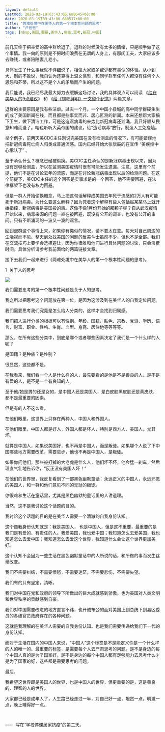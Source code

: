 ```yaml
---
layout: default
Lastmod: 2020-03-19T03:43:06.680645+00:00
date: 2020-03-19T03:43:06.680517+00:00
title: "两难处境中在美华人的第一个根本性问题的思考"
author: "卢爸爸"
tags: [nbsp,美国,需要,美华人,病毒,思考,新冠,中国]
---
```


前几天终于把亲爱的高中群给退了。退群的时候没有太多的情绪，只是顺手做了这个事情。我一向的原则是不把时间浪费在无谓的人身上，有那闲工夫，大家应该多去赚钱，或者陪陪妻儿老小。

具体发生了什么事我就不详细说了，相信大家或多或少都有类似的体验。从小到大，别的不敢说，我自认为还算得上温文儒雅，和同学群里任何人都没有任何个人恩怨和芥蒂，所以这不是个人的矛盾而产生的问题。

我只能说，我已经尽我最大努力去缓解这场讨论，我的具体观点可以阅读 《[给在美华人的9点建议](http://mp.weixin.qq.com/s?__biz=MzI3NDE1NTM2MA==&mid=2650347995&idx=1&sn=e9775d3de4c32d1e0d6c61501f05fda8&chksm=f315ebd4c46262c2e97456f8c988d5736dad766055f96c4513b94388a5dd343eaa3bb4bb6ba2&scene=21#wechat_redirect)》 和 《[给《旗帜鲜明》一文留个纪念](http://mp.weixin.qq.com/s?__biz=MzI3NDE1NTM2MA==&mid=2650348020&idx=1&sn=4aeba793341cdb96d9d19007066dce7b&chksm=f315ebfbc46262edd1b3e471730dbeebf3848c0732749ac743440009b20c1826fc497f7b547a&scene=21#wechat_redirect)》两篇文章。

退群的主要原因是我有些洁癖。过去一个月，一个中国小县城的高中同学群硬生生的成了美国新闻在线，而且都是些事实而非、居心叵测的新闻。本来还想帮大家搞下卫生，做下清洁工作，可是这造谣病毒的来势比新冠病毒还汹涌，我只好顺从民意知难而退了。咱也听听大英帝国的建议，给“造谣病毒”放行，制造人工免疫墙。

举个例子，前两天美CDC主任刚说完美国在没有检测盒的情况下，有可能错误地把新冠病毒死亡病人归类成普通流感。国内已经开始大张旗鼓的在宣传 “美疾控中心承认了” 。

至于承认什么？概念已经被偷换。美CDC主任承认的是新冠病毒出现以来，因为没有足够检测盒，所以在监测美国疫情时很有可能发生遗漏。注意，这里有个前提，他们不是在讨论去年的流感，而是在讨论新冠病毒出现以后的检测问题。在这个前提下，美CDC主任的这个回答是实事求是的一个回答，他不需要回避，在法律框架下也没有权力回避。

但是一群人开始偷换概念，马上把这句话解释成美国去年死于流感的2万人有可能死于新冠病毒。为什么要这么解释？因为凭着这个解释有些人包括赵某某马上就开始指控，新冠病毒是美国投的毒。这像不像1月份开始的那颗子弹？自从武汉疫情开始以来，病毒来源的问题一直在被回避，既没有公开的调查，也没有公开的审问。只有不断涌现的一波又一波的谣言。

回到退群这个事情上来，如果你有类似的情况，请不要太在意。每天对自己周边的生活视而不见、整天到处找美国的问题的反美斗士虽然不少，但也不是全部。我们在交流技巧上要学会选择避让，因为你很难和他们进行具体问题的讨论，只会浪费时间。具体分析请参考我前面给的两篇链接文章。

接下去我们一起来进行《两难处境中在美华人的第一个根本性问题的思考》。

  

1  关于人的思考

![](https://images.weserv.nl/?url=https%3A//mmbiz.qpic.cn/mmbiz_jpg/1Ctw666j3hCQZgDRk7lialB1VPtF0eDCUSr1jANUlZnVAvLiaHwJyviceVQu3yXXPzWhUka2p3wMUfYv5iccEmGxgg/640%3Fwx_fmt%3Djpeg)

我们需要思考的第一个根本性问题是关于人的思考。

我之所以把思考这个问题放在第一位，是因为这涉及到在美华人的自我定位问题。

我们需要思考我们究竟是怎么给人分类的，这样才会找到归属感。

  

我们把人进行分类的根据可以有性别、年龄、国籍、肤色、宗教、党派、学历、语言、财富、职业、性格、生肖、血型、身高、居住地等等等等。

那么，在所有这些分类中，到底是哪个或者哪些因素决定了我们是一个什么样的人呢？

是国籍？是种族？是性别？  

很显然，这些都不是。

  

在我看来，我们看一个人是什么样的人，最先要看的是他是不是善良的人，是不是有爱的人，是不是一个有良知的人。

至于他/她是男的还是女的，是中国人还是美国人，是白皮肤黑皮肤还是黄皮肤，都不是最重要的因素。  

但是有的人不这么看。

  

在他们眼里，这世界上只存在两种人，中国人和外国人。

在他们眼里，中国人都是好人，外国人都是坏人，特别是西方人、美国人，尤其坏。

就算是中国人，如果说美国好，也不再是中国人，而是叛徒。如果哪个人说了下中国哪些地方需要改革，需要进步，他也不再是中国人，是叛徒。

如果你问他们，那些被打掉的大老虎是什么人，他们坏不坏，他会猛一刹车，然后理直气壮地告诉你，“反正没有美国人坏！” 

在他们的世界里，我反复看到了一部黑色幽默童话：永远正义的中国人，永远邪恶的美国人，和一群和他们意见不同的无耻的叛徒。

你很难和生活在童话里，尤其是黑色幽默的童话里的人讲道理。

当然，这不是我讨论这个话题的目的。

我讨论这个话题的目的是在美华人需要一个清澈的自我身份认知。

这个自我身份认知就是：我是美国人， 也是中国人，但是这不重要，最重要的是我们是有爱的、有责任的人。我爱美国，我也爱中国；我知道怎么去爱美国，我也知道怎么去爱中国；我知道怎么去爱这个世界，我知道什么会让这个世界更加美好。

  

这个认知不会因为一些生活在黑色幽默童话中的人所说的话，和所做的事而发生丝毫改变。

  

我们不需要纠结，不需要愤怒，不需要迷茫，不需要悲伤，不需要失望。

我们有的只有坚定，清晰。

我们对中国在党和政府的领导下所做出的巨大成就感到骄傲，也为美国对人类文明和世界秩序的贡献感到自豪。

我们对中国需要改进的地方直言不讳，也开诚布公的面对美国上到总统下到县区委员的各级官员政府存在的各种问题。

  

这就是我理解的在美华人需要的自我身份认知。也是我们需要传递给我们下一代的身份认知。

而对于生活在国内的中国人来说，“中国人”这个标签是不是能定义你是一个什么样的人的唯一的、最重要的标签，是需要每个人去严肃思考的问题。是不是身边的每个中国人真的是为了国家好，是不是身边的每个中国人都有足够能力去思考什么才是为了国家的好，这些都是需要思考的问题。  

最后，

我希望这世界即是美国人的世界，也是中国人的世界，但更重要的是，这是善良的、理智的人的世界。  

大家都已经是成年人了，人生路已经走过一半，对自己好一点，坦然一点，明澈一点，晚上睡得好一点。

   

\----  写在“学校停课居家抗疫”的第二天。

